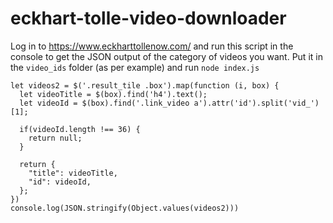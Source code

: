 # eckhart-tolle-video-downloader

Log in to https://www.eckharttollenow.com/ and run this script in the console to get the JSON output of the category of videos you want. Put it in the `video_ids` folder (as per example) and run `node index.js`

```
let videos2 = $('.result_tile .box').map(function (i, box) {
  let videoTitle = $(box).find('h4').text();
  let videoId = $(box).find('.link_video a').attr('id').split('vid_')[1];

  if(videoId.length !== 36) {
    return null;
  }

  return {
    "title": videoTitle,
    "id": videoId,
  };
})
console.log(JSON.stringify(Object.values(videos2)))
```
